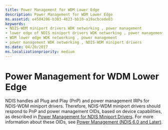 ```yaml
---
title: Power Management for WDM Lower Edge
description: Power Management for WDM Lower Edge
ms.assetid: e4504206-b303-4623-bb10-a19acbcede03
keywords:
- NDIS-WDM miniport drivers WDK networking , power management
- lower edge of NDIS miniport drivers WDK networking , power management
- WDM lower edge WDK networking , power management
- power management WDK networking , NDIS-WDM miniport drivers
ms.date: 04/20/2017
ms.localizationpriority: medium
---
```


# Power Management for WDM Lower Edge





NDIS handles all Plug and Play (PnP) and power management IRPs for NDIS-WDM miniport drivers. Therefore, NDIS-WDM miniport drivers should respond to PnP and power management OIDs, based on device capabilities, as described in [Power Management for NDIS Miniport Drivers](https://docs.microsoft.com/windows-hardware/drivers/network/power-management--ndis-6-0-and-ndis-6-1-). For more information about these OIDs, see [Power Management (NDIS 6.0 and Later)](https://docs.microsoft.com/windows-hardware/drivers/network/power-management--ndis-6-0-and-ndis-6-1-).

 

 





